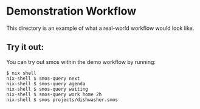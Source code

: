 # Demonstration Workflow

This directory is an example of what a real-world workflow would look like.

## Try it out:

You can try out smos within the demo workflow by running:

``` 
$ nix shell
nix-shell $ smos-query next
nix-shell $ smos-query agenda
nix-shell $ smos-query waiting
nix-shell $ smos-query work home 2h
nix-shell $ smos projects/dishwasher.smos
```

